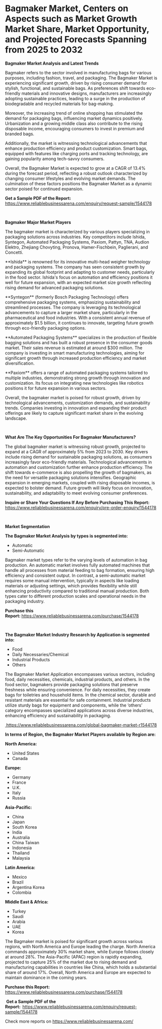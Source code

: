 <p><h1>Bagmaker Market, Centers on Aspects such as Market Growth Market Share, Market Opportunity, and Projected Forecasts Spanning from 2025 to 2032</h1></p><p><strong>Bagmaker Market Analysis and Latest Trends</strong></p>
<p><p>Bagmaker refers to the sector involved in manufacturing bags for various purposes, including fashion, travel, and packaging. The Bagmaker Market is experiencing significant growth, driven by rising consumer demand for stylish, functional, and sustainable bags. As preferences shift towards eco-friendly materials and innovative designs, manufacturers are increasingly adopting sustainable practices, leading to a surge in the production of biodegradable and recycled materials for bag-making.</p><p>Moreover, the increasing trend of online shopping has stimulated the demand for packaging bags, influencing market dynamics positively. Urbanization and a growing middle class also contribute to the rising disposable income, encouraging consumers to invest in premium and branded bags.</p><p>Additionally, the market is witnessing technological advancements that enhance production efficiency and product customization. Smart bags, equipped with features like charging ports and tracking technology, are gaining popularity among tech-savvy consumers. </p><p>Overall, the Bagmaker Market is expected to grow at a CAGR of 13.4% during the forecast period, reflecting a robust outlook characterized by changing consumer lifestyles and evolving market demands. The culmination of these factors positions the Bagmaker Market as a dynamic sector poised for continued expansion.</p></p>
<p><strong>Get a Sample PDF of the Report:&nbsp;</strong> <a href="https://www.reliablebusinessarena.com/enquiry/request-sample/1544178?utm_campaign=3170&utm_medium=2&utm_source=Github&utm_content=ia&utm_term=08042025&utm_id=bagmaker">https://www.reliablebusinessarena.com/enquiry/request-sample/1544178</a></p>
<p>&nbsp;</p>
<p><strong>Bagmaker Major Market Players</strong></p>
<p><p>The bagmaker market is characterized by various players specializing in packaging solutions across industries. Key competitors include Ishida, Syntegon, Automated Packaging Systems, Paxiom, Pattyn, TNA, Audion Elektro, Zhejiang Chovyting, Pronova, Hamer-Fischbein, Paglierani, and Concetti.</p><p>**Ishida** is renowned for its innovative multi-head weigher technology and packaging systems. The company has seen consistent growth by expanding its global footprint and adapting to customer needs, particularly in the food sector. Ishida's focus on automation and efficiency positions it well for future expansion, with an expected market size growth reflecting rising demand for advanced packaging solutions.</p><p>**Syntegon** (formerly Bosch Packaging Technology) offers comprehensive packaging systems, emphasizing sustainability and streamlined processes. The company is leveraging its technological advancements to capture a larger market share, particularly in the pharmaceutical and food industries. With a consistent annual revenue of approximately $1.5 billion, it continues to innovate, targeting future growth through eco-friendly packaging options.</p><p>**Automated Packaging Systems** specializes in the production of flexible bagging solutions and has built a robust presence in the consumer goods market. Their sales revenue is estimated at around $300 million. The company is investing in smart manufacturing technologies, aiming for significant growth through increased production efficiency and market diversification.</p><p>**Paxiom** offers a range of automated packaging systems tailored to multiple industries, demonstrating strong growth through innovation and customization. Its focus on integrating new technologies like robotics positions it for future expansion in various sectors.</p><p>Overall, the bagmaker market is poised for robust growth, driven by technological advancements, customization demands, and sustainability trends. Companies investing in innovation and expanding their product offerings are likely to capture significant market share in the evolving landscape.</p></p>
<p>&nbsp;</p>
<p><strong>What Are The Key Opportunities For Bagmaker Manufacturers?</strong></p>
<p><p>The global bagmaker market is witnessing robust growth, projected to expand at a CAGR of approximately 5% from 2023 to 2030. Key drivers include rising demand for sustainable packaging solutions, as consumers increasingly favor eco-friendly materials. Technological advancements in automation and customization further enhance production efficiency. The shift towards e-commerce is also propelling the growth of bagmakers, as the need for versatile packaging solutions intensifies. Geographic expansion in emerging markets, coupled with rising disposable incomes, is expected to bolster demand. Future growth will likely focus on innovation, sustainability, and adaptability to meet evolving consumer preferences.</p></p>
<p><strong>Inquire or Share Your Questions If Any Before Purchasing This Report:</strong> <a href="https://www.reliablebusinessarena.com/enquiry/pre-order-enquiry/1544178?utm_campaign=3170&utm_medium=2&utm_source=Github&utm_content=ia&utm_term=08042025&utm_id=bagmaker">https://www.reliablebusinessarena.com/enquiry/pre-order-enquiry/1544178</a></p>
<p>&nbsp;</p>
<p><strong>Market Segmentation</strong></p>
<p><strong>The Bagmaker Market Analysis by types is segmented into:</strong></p>
<p><ul><li>Automatic</li><li>Semi-Automatic</li></ul></p>
<p><p>Bagmaker market types refer to the varying levels of automation in bag production. An automatic market involves fully automated machines that handle all processes from material feeding to bag formation, ensuring high efficiency and consistent output. In contrast, a semi-automatic market requires some manual intervention, typically in aspects like loading materials or adjusting settings, which provides flexibility while still enhancing productivity compared to traditional manual production. Both types cater to different production scales and operational needs in the packaging industry.</p></p>
<p><strong>Purchase this Report:&nbsp;</strong><a href="https://www.reliablebusinessarena.com/purchase/1544178?utm_campaign=3170&utm_medium=2&utm_source=Github&utm_content=ia&utm_term=08042025&utm_id=bagmaker">https://www.reliablebusinessarena.com/purchase/1544178</a></p>
<p>&nbsp;</p>
<p><strong>The Bagmaker Market Industry Research by Application is segmented into:</strong></p>
<p><ul><li>Food</li><li>Daily Necessaries/Chemical</li><li>Industrial Products</li><li>Others</li></ul></p>
<p><p>The Bagmaker Market Application encompasses various sectors, including food, daily necessities, chemicals, industrial products, and others. In the food sector, bagmakers provide packaging solutions that preserve freshness while ensuring convenience. For daily necessities, they create bags for toiletries and household items. In the chemical sector, durable and resistant materials are essential for safe containment. Industrial products utilize sturdy bags for equipment and components, while the ‘others’ category encompasses specialized applications across diverse industries, enhancing efficiency and sustainability in packaging.</p></p>
<p><a href="https://www.reliablebusinessarena.com/global-bagmaker-market-r1544178?utm_campaign=3170&utm_medium=2&utm_source=Github&utm_content=ia&utm_term=08042025&utm_id=bagmaker">&nbsp;https://www.reliablebusinessarena.com/global-bagmaker-market-r1544178</a></p>
<p><strong>In terms of Region, the Bagmaker Market Players available by Region are:</strong></p>
<p>
    <p> <strong> North America: </strong>
        <ul>
            <li>United States</li>
            <li>Canada</li>
        </ul>
        </p> 
    <p> <strong> Europe: </strong>
        <ul>
            <li>Germany</li>
            <li>France</li>
            <li>U.K.</li>
            <li>Italy</li>
            <li>Russia</li>
        </ul>
        </p> 
    <p> <strong> Asia-Pacific: </strong>
        <ul>
            <li>China</li>
            <li>Japan</li>
            <li>South Korea</li>
            <li>India</li>
            <li>Australia</li>
            <li>China Taiwan</li>
            <li>Indonesia</li>
            <li>Thailand</li>
            <li>Malaysia</li>
        </ul>
        </p> 
    <p> <strong> Latin America: </strong>
        <ul>
            <li>Mexico</li>
            <li>Brazil</li>
            <li>Argentina Korea</li>
            <li>Colombia</li>
        </ul>
        </p> 
    <p> <strong> Middle East & Africa: </strong>
        <ul>
            <li>Turkey</li>
            <li>Saudi</li>
            <li>Arabia</li>
            <li>UAE</li>
            <li>Korea</li>
        </ul>
    </p>
    </p>
<p><p>The Bagmaker market is poised for significant growth across various regions, with North America and Europe leading the charge. North America commands approximately 30% market share, while Europe follows closely at around 28%. The Asia-Pacific (APAC) region is rapidly expanding, projected to capture 25% of the market due to rising demand and manufacturing capabilities in countries like China, which holds a substantial share of around 17%. Overall, North America and Europe are expected to maintain dominance in the coming years.</p></p>
<p><strong>Purchase this Report: </strong><a href="https://www.reliablebusinessarena.com/purchase/1544178?utm_campaign=3170&utm_medium=2&utm_source=Github&utm_content=ia&utm_term=08042025&utm_id=bagmaker">https://www.reliablebusinessarena.com/purchase/1544178</a></p>
<p>&nbsp;<strong>Get a Sample PDF of the Report:&nbsp;&nbsp;</strong><a href="https://www.reliablebusinessarena.com/enquiry/request-sample/1544178?utm_campaign=3170&utm_medium=2&utm_source=Github&utm_content=ia&utm_term=08042025&utm_id=bagmaker">https://www.reliablebusinessarena.com/enquiry/request-sample/1544178</a></p>
<p><strong></strong></p>
<p>Check more reports on <a href="https://www.reliablebusinessarena.com/?utm_campaign=3170&utm_medium=2&utm_source=Github&utm_content=ia&utm_term=08042025&utm_id=bagmaker">https://www.reliablebusinessarena.com/</a></p>